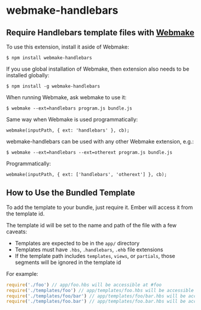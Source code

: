 # webmake-handlebars

## Require Handlebars template files with [Webmake](https://github.com/medikoo/modules-webmake)

To use this extension, install it aside of Webmake:

    $ npm install webmake-handlebars

If you use global installation of Webmake, then extension also needs to be installed globally:

    $ npm install -g webmake-handlebars

When running Webmake, ask webmake to use it:

    $ webmake --ext=handlebars program.js bundle.js

Same way when Webmake is used programmatically:

    webmake(inputPath, { ext: 'handlebars' }, cb);

webmake-handlebars can be used with any other Webmake extension, e.g.:

    $ webmake --ext=handlebars --ext=otherext program.js bundle.js

Programmatically:

    webmake(inputPath, { ext: ['handlebars', 'otherext'] }, cb);

## How to Use the Bundled Template
To add the template to your bundle, just require it.  Ember will access it from the template id.

The template id will be set to the name and path of the file with a few caveats:

  - Templates are expected to be in the `app/` directory
  - Templates must have `.hbs`, `.handlebars`, `.ehb` file extensions
  - If the template path includes `templates`, `views`, or `partials`, those segments will be ignored in the template id

For example:

```javascript
require('./foo') // app/foo.hbs will be accessible at #foo
require('./templates/foo') // app/templates/foo.hbs will be accessible at #foo
require('./templates/foo/bar') // app/templates/foo/bar.hbs will be accessible at #foo/bar
require('./templates/foo.bar') // app/templates/foo.bar.hbs will be accessible at #foo/bar
```
